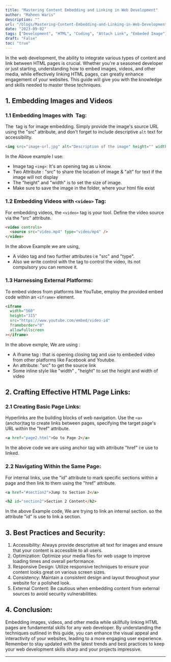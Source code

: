 ```yaml
---
title: "Mastering Content Embedding and Linking in Web Development"
author: "Maheen Waris"
description: ""
url: "/blogs/Mastering-Content-Embedding-and-Linking-in-Web-Development/"
date: "2023-09-02"
tags: ["Development", "HTML", "Coding", "Attach Link", "Embeded Image"]
draft: "False"
toc: "true"
---
```


In the web development, the ability to integrate various types of content and link between HTML pages is crucial. Whether you're a seasoned developer or just starting, understanding how to embed images, videos, and other media, while effectively linking HTML pages, can greatly enhance engagement of your websites. This guide will give you with the knowledge and skills needed to master these techniques.

## 1. Embedding Images and Videos

### 1.1 Embedding Images with <img> Tag:

The <img> tag is for image embedding. Simply provide the image's source URL using the "src" attribute, and don't forget to include descriptive `alt` text for accessibility.

```html
<img src="image-url.jpg" alt="Description of the image" height="" width="" />
```

In the Above example I use:

- Image tag `<img>`: It's an opening tag as u know.
- Two Attribute : "src" to share the location of image & "alt" for text if the image will not display
- The "height" and "width" is to set the size of image.
- Make sure to save the image in the folder, where your html file exist

### 1.2 Embedding Videos with `<video>` Tag:

For embedding videos, the `<video>` tag is your tool. Define the video source via the "src" attribute.

```html
<video controls>
  <source src="video.mp4" type="video/mp4" />
</video>
```

In the above Example we are using,

- A video tag and two further attributes i:e "src" and "type".
- Also we write control with the tag to control the video, its not compulsory you can remove it.

### 1.3 Harnessing External Platforms:

To embed videos from platforms like YouTube, employ the provided embed code within an `<iframe>` element.

```html
<iframe
  width="560"
  height="315"
  src="https://www.youtube.com/embed/video-id"
  frameborder="0"
  allowfullscreen
></iframe>
```

In the above exmple, We are using :

- A iframe tag : that is opening closing tag and use to embeded video from other platforms like Facebook and Youtube.
- An attribute: "src" to get the source link
- Some inline style like "width" , "height" to set the height and width of video

## 2. Crafting Effective HTML Page Links:

### 2.1 Creating Basic Page Links:

Hyperlinks are the building blocks of web navigation. Use the `<a>` (anchor)tag to create links between pages, specifying the target page's URL within the "href" attribute.

```html
<a href="page2.html">Go to Page 2</a>
```

In the above code we are using anchor tag with attribute "href" i:e use to linked.

### 2.2 Navigating Within the Same Page:

For internal links, use the "id" attribute to mark specific sections within a page and then link to them using the "href" attribute.

```html
<a href="#section2">Jump to Section 2</a>

<h2 id="section2">Section 2 Content</h2>
```

In the above Example code, We are trying to link an internal section. so the attribute "id" is use to link a section.

## 3. Best Practices and Security:

1. Accessibility: Always provide descriptive alt text for images and ensure that your content is accessible to all users.
2. Optimization: Optimize your media files for web usage to improve loading times and overall performance.
3. Responsive Design: Utilize responsive techniques to ensure your content looks great on various screen sizes.
4. Consistency: Maintain a consistent design and layout throughout your website for a polished look.
5. External Content: Be cautious when embedding content from external sources to avoid security vulnerabilities.

## 4. Conclusion:

Embedding images, videos, and other media while skillfully linking HTML pages are fundamental skills for any web developer. By understanding the techniques outlined in this guide, you can enhance the visual appeal and interactivity of your websites, leading to a more engaging user experience. Remember to stay updated with the latest trends and best practices to keep your web development skills sharp and your projects impressive.

---
